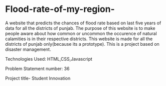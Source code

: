# Flood-rate-of-my-region-

A website that predicts the chances of flood rate based on last five years of data for all the districts of punjab. The purpose of this website is to make people aware about how common or uncommon the occurence of natural calamities is in their respective districts. This website is made for all the districts of punjab only(because its a prototype). This is a project based on disaster management.

Technologies Used: HTML,CSS,Javascript

Problem Statement number: 36

Project title- Student Innovation
